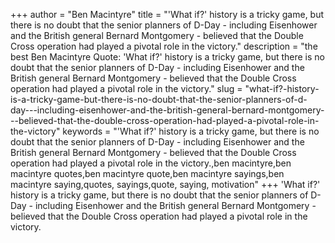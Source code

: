 +++
author = "Ben Macintyre"
title = "'What if?' history is a tricky game, but there is no doubt that the senior planners of D-Day - including Eisenhower and the British general Bernard Montgomery - believed that the Double Cross operation had played a pivotal role in the victory."
description = "the best Ben Macintyre Quote: 'What if?' history is a tricky game, but there is no doubt that the senior planners of D-Day - including Eisenhower and the British general Bernard Montgomery - believed that the Double Cross operation had played a pivotal role in the victory."
slug = "what-if?-history-is-a-tricky-game-but-there-is-no-doubt-that-the-senior-planners-of-d-day---including-eisenhower-and-the-british-general-bernard-montgomery---believed-that-the-double-cross-operation-had-played-a-pivotal-role-in-the-victory"
keywords = "'What if?' history is a tricky game, but there is no doubt that the senior planners of D-Day - including Eisenhower and the British general Bernard Montgomery - believed that the Double Cross operation had played a pivotal role in the victory.,ben macintyre,ben macintyre quotes,ben macintyre quote,ben macintyre sayings,ben macintyre saying,quotes, sayings,quote, saying, motivation"
+++
'What if?' history is a tricky game, but there is no doubt that the senior planners of D-Day - including Eisenhower and the British general Bernard Montgomery - believed that the Double Cross operation had played a pivotal role in the victory.
